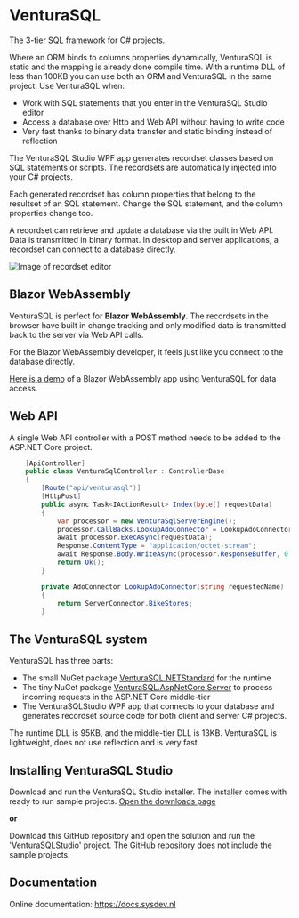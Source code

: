 # VenturaSQL
The 3-tier SQL framework for C# projects.

Where an ORM binds to columns properties dynamically, VenturaSQL is static and the mapping is already done compile time. With a runtime DLL of less than 100KB you can use both an ORM and VenturaSQL in the same project. Use VenturaSQL when:
+ Work with SQL statements that you enter in the VenturaSQL Studio editor
+ Access a database over Http and Web API without having to write code
+ Very fast thanks to binary data transfer and static binding instead of reflection

The VenturaSQL Studio WPF app generates recordset classes based on SQL statements or scripts. The recordsets are automatically injected into your C# projects.

Each generated recordset has column properties that belong to the resultset of an SQL statement. Change the SQL statement, and the column properties change too.

A recordset can retrieve and update a database via the built in Web API. Data is transmitted in binary format. In desktop and server applications, a recordset can connect to a database directly.

![Image of recordset editor](https://raw.githubusercontent.com/frankthvandeven/VenturaSQL/master/README_IMG1.png)

## Blazor WebAssembly
VenturaSQL is perfect for **Blazor WebAssembly**. The recordsets in the browser have built in change tracking and only modified data is transmitted back to the server via Web API calls.

For the Blazor WebAssembly developer, it feels just like you connect to the database directly.

[Here is a demo](https://blazordemo.com) of a Blazor WebAssembly app using VenturaSQL for data access.

## Web API
A single Web API controller with a POST method needs to be added to the ASP.NET Core project.

```csharp
    [ApiController]
    public class VenturaSqlController : ControllerBase
    {
        [Route("api/venturasql")]
        [HttpPost]
        public async Task<IActionResult> Index(byte[] requestData)
        {
            var processor = new VenturaSqlServerEngine();
            processor.CallBacks.LookupAdoConnector = LookupAdoConnector;
            await processor.ExecAsync(requestData);
            Response.ContentType = "application/octet-stream";
            await Response.Body.WriteAsync(processor.ResponseBuffer, 0, processor.ResponseLength);
            return Ok();
        }

        private AdoConnector LookupAdoConnector(string requestedName)
        {
            return ServerConnector.BikeStores;
        }
```

## The VenturaSQL system
VenturaSQL has three parts:

+ The small NuGet package [VenturaSQL.NETStandard](https://www.nuget.org/packages/VenturaSQL.NETStandard) for the runtime
+ The tiny NuGet package [VenturaSQL.AspNetCore.Server](https://www.nuget.org/packages/VenturaSQL.AspNetCore.Server) to process incoming requests in the ASP.NET Core middle-tier
+ The VenturaSQLStudio WPF app that connects to your database and generates recordset source code for both client and server C# projects.

The runtime DLL is 95KB, and the middle-tier DLL is 13KB. VenturaSQL is lightweight, does not use reflection and is very fast.

## Installing VenturaSQL Studio
Download and run the VenturaSQL Studio installer. The installer comes with ready to run sample projects. [Open the downloads page](https://site.sysdev.nl/venturasql)

**or**

Download this GitHub repository and open the solution and run the 'VenturaSQLStudio' project. The GitHub repository does not include the sample projects.

## Documentation
Online documentation: https://docs.sysdev.nl

